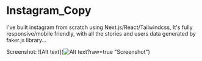 # Instagram_Copy

I've built instagram from scratch using Next.js/React/Tailwindcss, It's fully responsive/mobile friendly, with all the stories and users data generated by faker.js library...

Screenshot:
![Alt text](![Alt text](https://user-images.githubusercontent.com/93687653/144765813-74c3b98c-c263-4e50-8f8a-cb69b025eb74.png?raw=true "Screenshot")?raw=true "Screenshot")

